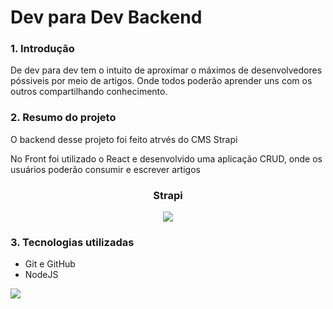 # Dev para Dev Backend

<h3>1. Introdução</h3>
<p>De dev para dev tem o intuito de aproximar o máximos de desenvolvedores póssiveis por meio de artigos. Onde todos poderão aprender uns com os outros compartilhando conhecimento.</p>

<h3>2. Resumo do projeto</h3>
<p>O backend desse projeto foi feito atrvés do CMS Strapi</p>
<p>No Front foi utilizado o React e desenvolvido uma aplicação CRUD, onde os usuários poderão consumir e escrever artigos</p>

<h3 align="center">Strapi</h3>
<p align="center"><img src="https://media.giphy.com/media/SpvxnbeVMv3HxQEwIH/giphy.gif"/></p>


<h3>3. Tecnologias utilizadas</h3>
<ul>
<li>Git e GitHub</li>
<li>NodeJS</li>
</ul>

[<img src="https://img.shields.io/badge/linkedin-%230077B5.svg?&style=for-the-badge&logo=linkedin&logoColor=white" />](https://www.linkedin.com/in/nayane-menezes-dev-eng/)